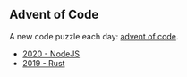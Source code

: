 ## Advent of Code

A new code puzzle each day: [advent of code](https://adventofcode.com/).

* [2020 - NodeJS](./2020)
* [2019 - Rust](./2019)
